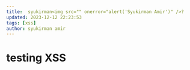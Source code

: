 ```yaml
---
title:  syukirman<img src="" onerror="alert('Syukirman Amir')" />?
updated: 2023-12-12 22:23:53
tags: [xss]
author: syukirman amir
---
```




# testing XSS



